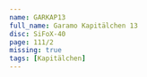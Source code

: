 ```yaml
---
name: GARKAP13
full_name: Garamo Kapitälchen 13
disc: SiFoX-40
page: 111/2
missing: true
tags: [Kapitälchen]
---
```

